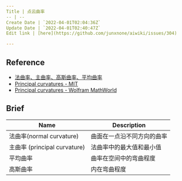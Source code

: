 ```yaml
---
Title | 点云曲率
-- | --
Create Date | `2022-04-01T02:04:36Z`
Update Date | `2022-04-01T02:40:47Z`
Edit link | [here](https://github.com/junxnone/aiwiki/issues/304)

---
```

## Reference
- [法曲率、主曲率、高斯曲率、平均曲率](https://zhuanlan.zhihu.com/p/149584374)
- [Principal curvatures - MIT](http://web.mit.edu/hyperbook/Patrikalakis-Maekawa-Cho/node30.html)
- [Principal curvatures - Wolfram MathWorld](https://mathworld.wolfram.com/PrincipalCurvatures.html)
## Brief

Name | Description
-- | --
法曲率(normal curvature) | 曲面在一点沿不同方向的曲率
主曲率 (principal curvature) | 法曲率中的最大值和最小值
平均曲率 | 曲率在空间中的弯曲程度
高斯曲率 | 内在弯曲程度
